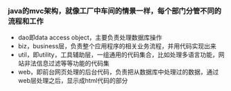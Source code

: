 ### java的mvc架构，就像工厂中车间的情景一样，每个部门分管不同的流程和工作

* dao即data access object，主要负责处理数据库操作
* biz，business层，负责整个应用程序的相关业务流程，并用代码实现出来
* util，即utility，工具辅助层，一组通用的代码集合，比如处理多语言功能，网站非法信息过滤等等功能的代码集
* web，即前台网页处理的后台代码，负责把从数据库中处理过的数据，通过web层处理之后，显示成html代码的部分


